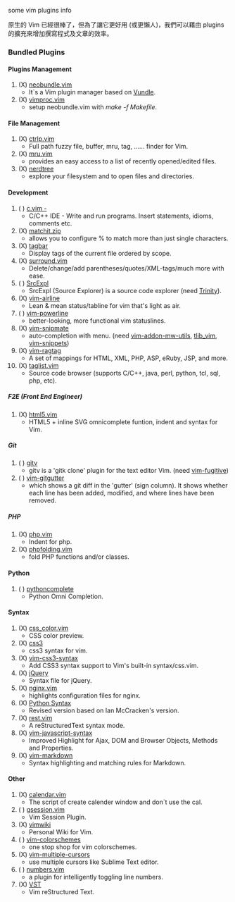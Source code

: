 some vim plugins info

原生的 Vim 已經很棒了，但為了讓它更好用 (或更懶人)，我們可以藉由 plugins 的擴充來增加撰寫程式及文章的效率。


### Bundled Plugins

#### Plugins Management

1.  (X) [neobundle.vim][]
    - It\`s a Vim plugin manager based on [Vundle][].
2.  (X) [vimproc.vim][]
    -   setup neobundle.vim with *make -f Makefile*.

#### File Management

1.  (X) [ctrlp.vim][]
    - Full path fuzzy file, buffer, mru, tag, ...... finder for Vim.
2.  (X) [mru.vim][]
    - provides an easy access to a list of recently opened/edited files.
3.  (X) [nerdtree][]
    - explore your filesystem and to open files and directories.

#### Development

1.  ( ) [c.vim -][]
    - C/C++ IDE - Write and run programs. Insert statements, idioms, comments etc.
2.  (X) [matchit.zip][]
    - allows you to configure % to match more than just single characters.
3.  (X) [tagbar][]
    - Display tags of the current file ordered by scope.
4.  (X) [surround.vim][]
    - Delete/change/add parentheses/quotes/XML-tags/much more with ease.
5.  ( ) [SrcExpl][]
    - SrcExpl (Source Explorer) is a source code explorer (need [Trinity][]).
6.  (X) [vim-airline][]
    - Lean & mean status/tabline for vim that's light as air.
7.  ( ) [vim-powerline][]
    -   better-looking, more functional vim statuslines.
8.  (X) [vim-snipmate][]
    - auto-completion with menu. (need [vim-addon-mw-utils][], [tlib\_vim][], [vim-snippets][])
9.  (X) [vim-ragtag][]
    - A set of mappings for HTML, XML, PHP, ASP, eRuby, JSP, and more.
10. (X) [taglist.vim][]
    -   Source code browser (supports C/C++, java, perl, python, tcl, sql, php, etc).

##### F2E (Front End Engineer)

1.  (X) [html5.vim][]
    -   HTML5 + inline SVG omnicomplete funtion, indent and syntax for Vim.

##### Git

1.  ( ) [gitv][]
    - gitv is a 'gitk clone' plugin for the text editor Vim. (need [vim-fugitive][])
2.  ( ) [vim-gitgutter][]
    - which shows a git diff in the 'gutter' (sign column). It shows whether each line has been added, modified, and where lines have been removed.

##### PHP

1.  (X) [php.vim][]
    - Indent for php.
2.  (X) [phpfolding.vim][]
    - fold PHP functions and/or classes.

#### Python

1.  ( ) [pythoncomplete][]
    - Python Omni Completion.

#### Syntax

1.  (X) [css\_color.vim][]
    - CSS color preview.
2.  (X) [css3][]
    - css3 syntax for vim.
3.  (X) [vim-css3-syntax][]
    - Add CSS3 syntax support to Vim's built-in syntax/css.vim.
4.  (X) [jQuery][]
    - Syntax file for jQuery.
5.  (X) [nginx.vim][]
    -   highlights configuration files for nginx.
6.  (X) [Python Syntax][]
    - Revised version based on Ian McCracken's version.
7.  (X) [rest.vim][]
    - A reStructuredText syntax mode.
8.  (X) [vim-javascript-syntax][]
    - Improved Highlight for Ajax, DOM and Browser Objects, Methods and
    Properties.
9.  (X) [vim-markdown][]
    -   Syntax highlighting and matching rules for Markdown.

#### Other

1.  (X) [calendar.vim][]
    - The script of create calender window and don\`t use the cal.
2.  ( ) [gsession.vim][]
    - Vim Session Plugin.
3.  (X) [vimwiki][]
    - Personal Wiki for Vim.
4.  ( ) [vim-colorschemes][]
    - one stop shop for vim colorschemes.
5.  (X) [vim-multiple-cursors][]
    - use multiple cursors like Sublime Text editor.
6.  ( ) [numbers.vim][]
    - a plugin for intelligently toggling line numbers.
7.  (X) [VST][]
    -   Vim reStructured Text.

  [neobundle.vim]: https://github.com/Shougo/neobundle.vim
  [Vundle]: https://github.com/gmarik/vundle
  [vimproc.vim]: https://github.com/Shougo/vimproc.vim
  [ctrlp.vim]: https://github.com/kien/ctrlp.vim
  [mru.vim]: https://github.com/vim-scripts/mru.vim
  [nerdtree]: https://github.com/scrooloose/nerdtree
  [c.vim -]: http://www.vim.org/scripts/script.php?script_id=213
  [matchit.zip]: https://github.com/vim-scripts/matchit.zip
  [tagbar]: https://github.com/majutsushi/tagbar
  [surround.vim]: https://github.com/tpope/vim-surround
  [SrcExpl]: https://github.com/wesleyche/SrcExpl
  [Trinity]: https://github.com/wesleyche/Trinity
  [vim-airline]: https://github.com/bling/vim-airline
  [vim-powerline]: https://github.com/Lokaltog/vim-powerline
  [vim-snipmate]: https://github.com/garbas/vim-snipmate
  [vim-addon-mw-utils]: https://github.com/MarcWeber/vim-addon-mw-utils
  [tlib\_vim]: https://github.com/tomtom/tlib_vim
  [vim-snippets]: https://github.com/honza/vim-snippets
  [vim-ragtag]: https://github.com/tpope/vim-ragtag
  [taglist.vim]: https://github.com/vim-scripts/taglist.vim
  [html5.vim]: https://github.com/othree/html5.vim
  [gitv]: https://github.com/gregsexton/gitv
  [vim-fugitive]: https://github.com/tpope/vim-fugitive
  [vim-gitgutter]: https://github.com/airblade/vim-gitgutter
  [php.vim]: http://www.vim.org/scripts/script.php?script_id=346
  [phpfolding.vim]: https://github.com/vim-scripts/phpfolding.vim
  [pythoncomplete]: https://github.com/vim-scripts/pythoncomplete
  [css\_color.vim]: http://www.vim.org/scripts/script.php?script_id=2150
  [css3]: https://github.com/vim-scripts/css3
  [vim-css3-syntax]: https://github.com/hail2u/vim-css3-syntax
  [jQuery]: http://www.vim.org/scripts/script.php?script_id=2416
  [nginx.vim]: https://github.com/vim-scripts/nginx.vim
  [Python Syntax]: http://www.vim.org/scripts/script.php?script_id=3782
  [rest.vim]: http://www.vim.org/scripts/script.php?script_id=973
  [vim-javascript-syntax]: https://github.com/othree/vim-javascript-syntax
  [vim-markdown]: https://github.com/plasticboy/vim-markdown
  [calendar.vim]: https://github.com/vim-scripts/calendar.vim
  [gsession.vim]: https://github.com/c9s/gsession.vim
  [vimwiki]: http://code.google.com/p/vimwiki/
  [vim-colorschemes]: https://github.com/flazz/vim-colorschemes
  [vim-multiple-cursors]: https://github.com/terryma/vim-multiple-cursors
  [numbers.vim]: https://github.com/myusuf3/numbers.vim
  [VST]: https://github.com/vim-scripts/vst

